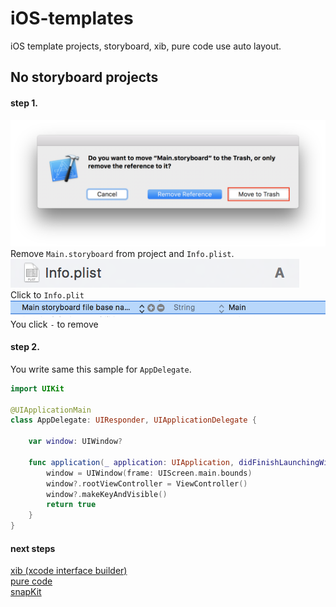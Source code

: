 # iOS-templates  
iOS template projects, storyboard, xib, pure code use auto layout.  
  
## No storyboard projects  
#### step 1.  
![remove_storyboard](./docs/remove_storyboard_0.png)  
Remove `Main.storyboard` from project and `Info.plist`.  
![xib_0](./docs/remove_storyboard_1.png)  
Click to `Info.plit`  
![xib_1](./docs/remove_storyboard_2.png)  
You click `-` to remove  

#### step 2.  
You write same this sample for `AppDelegate`.  
``` swift
import UIKit

@UIApplicationMain
class AppDelegate: UIResponder, UIApplicationDelegate {

    var window: UIWindow?

    func application(_ application: UIApplication, didFinishLaunchingWithOptions launchOptions: [UIApplicationLaunchOptionsKey: Any]?) -> Bool {
        window = UIWindow(frame: UIScreen.main.bounds)
        window?.rootViewController = ViewController()
        window?.makeKeyAndVisible()
        return true
    }
}
```

#### next steps  
[xib (xcode interface builder)](./docs/xib.md)  
[pure code](./docs/pureCode.md)  
[snapKit](./docs/snapKit.md)